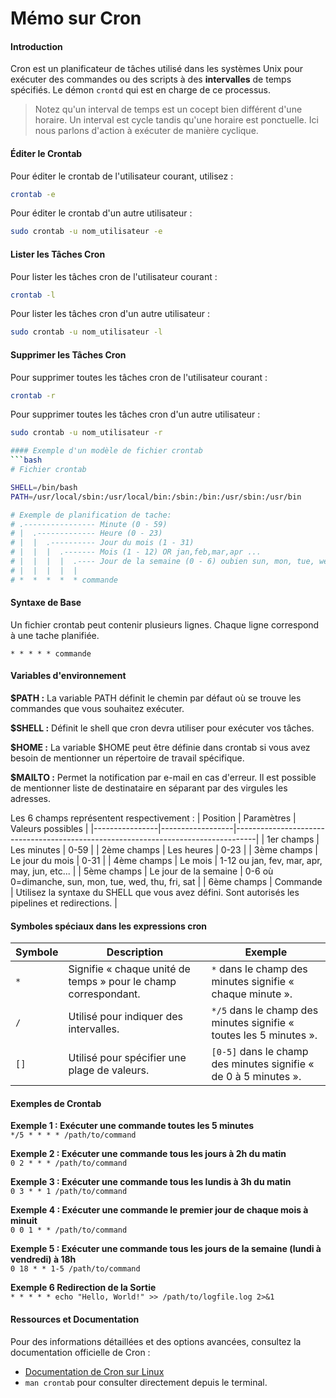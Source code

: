 # Mémo sur Cron

#### Introduction
Cron est un planificateur de tâches utilisé dans les systèmes Unix pour exécuter des commandes ou des scripts à des **intervalles** de temps spécifiés. Le démon `crontd` qui est en charge de ce processus.

> Notez qu'un interval de temps est un cocept bien différent d'une horaire. Un interval est cycle tandis qu'une horaire est ponctuelle. Ici nous parlons d'action à exécuter de manière cyclique.

#### Éditer le Crontab
Pour éditer le crontab de l'utilisateur courant, utilisez :

```sh
crontab -e
```

Pour éditer le crontab d'un autre utilisateur :

```sh
sudo crontab -u nom_utilisateur -e
```

#### Lister les Tâches Cron
Pour lister les tâches cron de l'utilisateur courant :

```sh
crontab -l
```

Pour lister les tâches cron d'un autre utilisateur :

```sh
sudo crontab -u nom_utilisateur -l
```

#### Supprimer les Tâches Cron
Pour supprimer toutes les tâches cron de l'utilisateur courant :

```sh
crontab -r
```

Pour supprimer toutes les tâches cron d'un autre utilisateur :

```sh
sudo crontab -u nom_utilisateur -r

#### Exemple d'un modèle de fichier crontab
```bash
# Fichier crontab

SHELL=/bin/bash
PATH=/usr/local/sbin:/usr/local/bin:/sbin:/bin:/usr/sbin:/usr/bin

# Exemple de planification de tache:
# .---------------- Minute (0 - 59)
# |  .------------- Heure (0 - 23)
# |  |  .---------- Jour du mois (1 - 31)
# |  |  |  .------- Mois (1 - 12) OR jan,feb,mar,apr ...
# |  |  |  |  .---- Jour de la semaine (0 - 6) oubien sun, mon, tue, wed ... 
# |  |  |  |  |
# *  *  *  *  * commande
```
#### Syntaxe de Base
Un fichier crontab peut contenir plusieurs lignes. Chaque ligne correspond à une tache planifiée.

```
* * * * * commande
```

#### Variables d'environnement
**$PATH :** La variable PATH définit le chemin par défaut où se trouve les commandes que vous souhaitez exécuter.

**$SHELL :** Définit le shell que cron devra utiliser pour exécuter vos tâches.

**$HOME :** La variable $HOME peut être définie dans crontab si vous avez besoin de mentionner un répertoire de travail spécifique.  

**$MAILTO :** Permet la notification par e-mail en cas d'erreur. Il est possible de mentionner liste de destinataire en séparant par des virgules les adresses.



Les 6 champs représentent respectivement :
| Position       | Paramètres       | Valeurs possibles                                                                 |
|----------------|------------------|-----------------------------------------------------------------------------------|
| 1er champs     | Les minutes      | 0-59                                                                              |
| 2ème champs    | Les heures       | 0-23                                                                              |
| 3ème champs    | Le jour du mois  | 0-31                                                                              |
| 4ème champs    | Le mois          | 1-12 ou jan, fev, mar, apr, may, jun, etc...                                       |
| 5ème champs    | Le jour de la semaine | 0-6 où 0=dimanche, sun, mon, tue, wed, thu, fri, sat                              |
| 6ème champs    | Commande         | Utilisez la syntaxe du SHELL que vous avez défini. Sont autorisés les pipelines et redirections. |


#### Symboles spéciaux dans les expressions cron
| Symbole  | Description                                                                 | Exemple                                                                 |
|----------|-----------------------------------------------------------------------------|-------------------------------------------------------------------------|
| `*`      | Signifie « chaque unité de temps » pour le champ correspondant.             | `*` dans le champ des minutes signifie « chaque minute ».               |
| `/`      | Utilisé pour indiquer des intervalles.                                     | `*/5` dans le champ des minutes signifie « toutes les 5 minutes ».       |
| `[]`     | Utilisé pour spécifier une plage de valeurs.                               | `[0-5]` dans le champ des minutes signifie « de 0 à 5 minutes ».          |

#### Exemples de Crontab
**Exemple 1 : Exécuter une commande toutes les 5 minutes**  
`*/5 * * * * /path/to/command`

**Exemple 2 : Exécuter une commande tous les jours à 2h du matin**  
`0 2 * * * /path/to/command`

**Exemple 3 : Exécuter une commande tous les lundis à 3h du matin**  
`0 3 * * 1 /path/to/command`

**Exemple 4 : Exécuter une commande le premier jour de chaque mois à minuit**  
`0 0 1 * * /path/to/command`

**Exemple 5 : Exécuter une commande tous les jours de la semaine (lundi à vendredi) à 18h**  
`0 18 * * 1-5 /path/to/command`

**Exemple 6 Redirection de la Sortie**  
`* * * * * echo "Hello, World!" >> /path/to/logfile.log 2>&1`


#### Ressources et Documentation
Pour des informations détaillées et des options avancées, consultez la documentation officielle de Cron :

- [Documentation de Cron sur Linux](https://man7.org/linux/man-pages/man5/crontab.5.html)
- `man crontab` pour consulter directement depuis le terminal.
